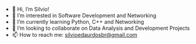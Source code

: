 - 👋 Hi, I’m Silvio!
- 👀 I’m interested in Software Development and Networking
- 🌱 I’m currently learning Python, C++ and Networking
- 💞️ I’m looking to collaborate on Data Analysis and Development Projects
- 📫 How to reach me: silvioedaurdosbr@gmail.com

<!---
silvioeduardosbr/silvioeduardosbr is a ✨ special ✨ repository because its `README.md` (this file) appears on your GitHub profile.
You can click the Preview link to take a look at your changes.
--->

